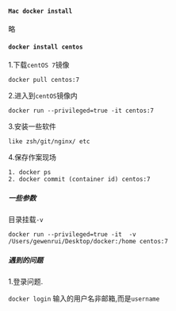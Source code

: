 #### `Mac docker install`

略



#### `docker install centos`

1.下载`centOS 7`镜像
```
docker pull centos:7
```
2.进入到`centOS`镜像内
```
docker run --privileged=true -it centos:7
```
3.安装一些软件
```
like zsh/git/nginx/ etc
```
4.保存作案现场
```
1. docker ps
2. docker commit (container id) centos:7
```


##### 一些参数

目录挂载`-v`


`docker run --privileged=true -it  -v /Users/gewenrui/Desktop/docker:/home centos:7`




##### 遇到的问题

1.登录问题.

`docker login` 输入的用户名非邮箱,而是`username`
